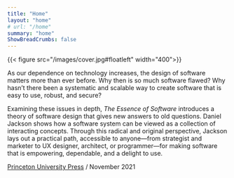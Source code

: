 ```yaml
---
title: "Home"
layout: "home"
# url: "/home"
summary: "home"
ShowBreadCrumbs: false
---
```



{{< figure src="/images/cover.jpg#floatleft" width="400">}}

As our dependence on technology increases, the design of software matters more than ever before. Why then is so much software flawed? Why hasn’t there been a systematic and scalable way to create software that is easy to use, robust, and secure?

Examining these issues in depth, _The Essence of Software_ introduces a theory of software design that gives new answers to old questions. Daniel Jackson shows how a software system can be viewed as a collection of interacting concepts. Through this radical and original perspective, Jackson lays out a practical path, accessible to anyone—from strategist and marketer to UX designer, architect, or programmer—for making software that is empowering, dependable, and a delight to use.

[Princeton University Press](https://press.princeton.edu/books/hardcover/9780691225388/the-essence-of-software) / November 2021